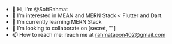 - 👋 Hi, I’m @SoftRahmat
- 👀 I’m interested in MEAN and MERN Stack < Flutter and Dart.
- 🌱 I’m currently learning MERN Stack
- 💞️ I’m looking to collaborate on [secret, ""]
- 📫 How to reach me: reach me at rahmatapon402@gmail.com

<!---
SoftRahmat/SoftRahmat is a ✨ special ✨ repository because its `README.md` (this file) appears on your GitHub profile.
You can click the Preview link to take a look at your changes.
--->
